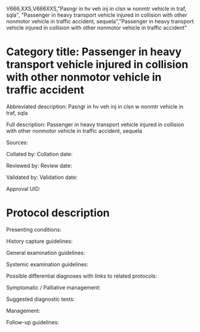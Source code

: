 V666,XXS,V666XXS,"Pasngr in hv veh inj in clsn w nonmtr vehicle in traf, sqla", "Passenger in heavy transport vehicle injured in collision with other nonmotor vehicle in traffic accident, sequela","Passenger in heavy transport vehicle injured in collision with other nonmotor vehicle in traffic accident"
# Category title: Passenger in heavy transport vehicle injured in collision with other nonmotor vehicle in traffic accident

Abbreviated description: Pasngr in hv veh inj in clsn w nonmtr vehicle in traf, sqla

Full description: Passenger in heavy transport vehicle injured in collision with other nonmotor vehicle in traffic accident, sequela

Sources:

Collated by:
Collation date:

Reviewed by:
Review date:

Validated by:
Validation date:

Approval UID:

# Protocol description

Presenting conditions:

History capture guidelines:

General examination guidelines:

Systemic examination guidelines:

Possible differential diagnoses with links to related protocols:

Symptomatic / Palliative management:

Suggested diagnostic tests:

Management:

Follow-up guidelines:
